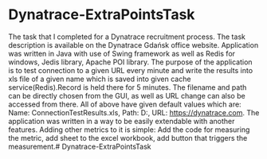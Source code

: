 # Dynatrace-ExtraPointsTask
The task that I completed for a Dynatrace recruitment process. The task description is available on the Dynatrace Gdańsk office website. Application was written in Java with use of Swing framework as well as Redis for windows, Jedis library, Apache POI library. The purpose of the application is to test connection to a given URL every minute and write the results into xls file of a given name which is saved into given cache service(Redis).Record is held there for 5 minutes. The filename and path can be directly chosen from the GUI, as well as URL change can also be accessed from there. All of above have given default values which are: Name: ConnectionTestResults.xls, Path: D:, URL: https://dynatrace.com. The application was written in a way to be easily extendable with another features. Adding other metrics to it is simple: Add the code for measuring the metric, add sheet to the excel workbook, add button that triggers the measurement.# Dynatrace-ExtraPointsTask
